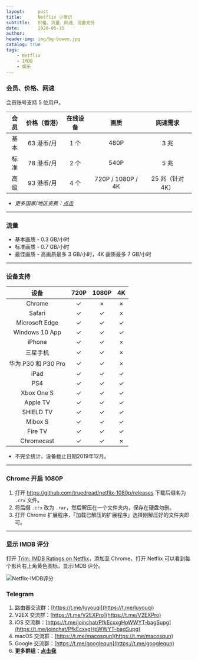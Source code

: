 ```yaml
---
layout:     post
title:      Netflix 小常识
subtitle:   价格、流量、网速、设备支持
date:       2020-05-15
author:     
header-img: img/bg-bowen.jpg
catalog: true
tags:
    - Netflix
    - IMDB
    - 娱乐
---
```


### 会员、价格、网速

会员账号支持 5 位用户。

| 会员 | 价格（香港） | 在线设备 |       画质        |    网速需求     |
| :--: | :----------: | :------: | :---------------: | :-------------: |
| 基本 |  63 港币/月  |   1 个   |       480P        |      3 兆       |
| 标准 |  78 港币/月  |   2 个   |       540P        |      5 兆       |
| 高级 |  93 港币/月  |   4 个   | 720P / 1080P / 4K | 25 兆（针对4K） |

* *更多国家/地区资费：[点击](https://help.netflix.com/zh-tw/node/41049)*

---

### 流量

* 基本画质 - 0.3 GB/小时
* 标准画质 - 0.7 GB/小时
* 最佳画质 - 高画质最多 3 GB/小时，4K 画质最多 7 GB/小时

---

### 设备支持

| 设备               | 720P | 1080P | 4K  |
|:----------------:|:----:|:-----:|:---:|
| Chrome           | ✓    | ×     | ×   |
| Safari           | ✓    | ✓     | ×   |
| Microsoft Edge   | ✓    | ✓     | ✓   |
| Windows 10 App   | ✓    | ✓     | ✓   |
| iPhone           | ✓    | ✓     | ×   |
| 三星手机             | ✓    | ✓     | ×   |
| 华为 P30 和 P30 Pro | ✓    | ✓     | ×   |
| iPad             | ✓    | ✓     | ✓   |
| PS4              | ✓    | ✓     | ✓   |
| Xbox One S       | ✓    | ✓     | ✓   |
| Apple TV         | ✓    | ✓     | ✓   |
| SHIELD TV        | ✓    | ✓     | ✓   |
| Mibox S          | ✓    | ✓     | ✓   |
| Fire TV          | ✓    | ✓     | ✓   |
| Chromecast       | ✓    | ✓     | ×   |

* 不完全统计，设备截止日期2019年12月。

---

### Chrome 开启 1080P

1. 打开 https://github.com/truedread/netflix-1080p/releases 下载后缀名为 `.crx` 文件。
2. 将后缀 `.crx` 改为 `.rar`，然后解压在一个文件夹内，保存在硬盘勿删。
3. 打开 Chrome 扩展程序，「加载已解压的扩展程序」选择刚解压好的文件夹即可。

---

### 显示 IMDB 评分

打开 [Trim: IMDB Ratings on Netflix](https://chrome.google.com/webstore/detail/trim-imdb-ratings-on-netf/lpgajkhkagnpdjklmpgjeplmgffnhhjj)，添加至 Chrome，打开 Netflix 可以看到每个影片右上角黄色图标，显示IMDB 评分。

![Netflix-IMDB评分](https://raw.githubusercontent.com/masonincn/tuchuang/master/uPic/Netflix-IMDB评分.png)

### Telegram

1. 路由器交流群：[https://t.me/luyouqi](https://t.me/luyouqi)
2. V2EX 交流群：[https://t.me/V2EXPro](https://t.me/V2EXPro)
3. iOS 交流群：[https://t.me/joinchat/PfkEcxxgHpWWYT-bagSupg](https://t.me/joinchat/PfkEcxxgHpWWYT-bagSupg)
4. macOS 交流群：[https://t.me/macosqun](https://t.me/macosqun)
5. Google 交流群：[https://t.me/googlequn](https://t.me/googlequn)
6. **更多群组：[点击我](https://masonme.github.io/2020/06/11/telegram-group/)**